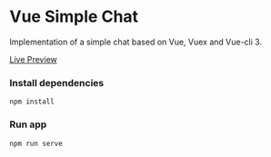 # Vue Simple Chat
Implementation of a simple chat based on Vue, Vuex and Vue-cli 3.

[Live Preview](https://)


### Install dependencies
```
npm install
```

### Run app
```
npm run serve
```

